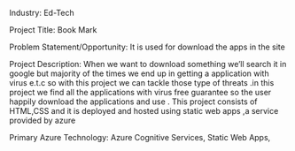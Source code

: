 Industry:
Ed-Tech

Project Title:
Book Mark

Problem Statement/Opportunity:
It is used for download the apps in the site

Project Description:
When we want to download something we’ll search it in google but majority of the times we end up in getting a application with virus e.t.c so with this project we can tackle those type of threats .in this project we find all the applications with virus free guarantee so the user happily download the applications and use . This project consists of HTML,CSS and it is deployed and hosted using static web apps ,a service provided by azure

Primary Azure Technology:
Azure Cognitive Services, Static Web Apps,

